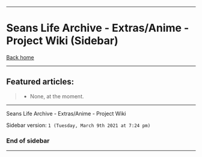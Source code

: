 
***

# Seans Life Archive - Extras/Anime - Project Wiki (Sidebar)

[Back home](https://github.com/seanpm2001/Anime/wiki/)

***

## Featured articles:

> * None, at the moment.

***

Seans Life Archive - Extras/Anime - Project Wiki

Sidebar version: `1 (Tuesday, March 9th 2021 at 7:24 pm)`

### End of sidebar

***

